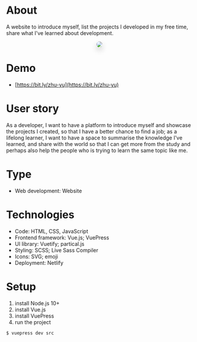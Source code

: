 # About

A website to introduce myself, list the projects I developed in my free time, share what I've learned about development.

<p align="center">
<kbd>
<img src="https://media1.giphy.com/media/AKamuejzQCIp40xv87/giphy.gif" style="box-shadow:0 8px 16px 0 rgba(0,0,0,0.2); border-radius: 10px;"/>
</kbd>
</p>

# Demo

- [https://bit.ly/zhu-yu](https://bit.ly/zhu-yu)

# User story

As a developer, I want to have a platform to introduce myself and showcase the projects I created, so that I have a better chance to find a job; as a lifelong learner, I want to have a space to summarise the knowledge I've learned, and share with the world so that I can get more from the study and perhaps also help the people who is trying to learn the same topic like me.

# Type

- Web development: Website

# Technologies

- Code: HTML, CSS, JavaScript
- Frontend framework: Vue.js; VuePress
- UI library: Vuetify; partical.js
- Styling: SCSS; Live Sass Compiler
- Icons: SVG; emoji
- Deployment: Netlify

# Setup

1. install Node.js 10+
2. install Vue.js
3. install VuePress
4. run the project

```bash
$ vuepress dev src
```
